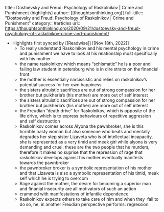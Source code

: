 title:: Dostoevsky and Freud: Psychology of Raskolnikov | Crime and Punishment (highlights)
author:: [[thoughtsonthinking.org]]
full-title:: "Dostoevsky and Freud: Psychology of Raskolnikov | Crime and Punishment"
category:: #articles
url:: https://thoughtsonthinking.org/2020/09/21/dostoevsky-and-freud-psychology-of-raskolnikov-crime-and-punishment/

- Highlights first synced by [[Readwise]] [[Nov 18th, 2022]]
	- To really understand Raskolnikov and his mental psychology in crime and punishment we have to look at his relationship most specifically with his mother
	- the name raskolnikov which means “schismatic” he is a poor and failing law student in petersburg who is in dire straits on the financial front
	- the mother is essentially narcissistic and relies on raskolnikov’s potential success for her own happiness
	- the sisters altruistic sacrifices are out of strong compassion for her brother but pulkheria’s (his mother) are more out of self interest
	- the sisters altruistic sacrifices are out of strong compassion for her brother but pulkheria’s (his mother) are more out of self interest
	- the Freudian “death drive” for Raskolnikov, which is opposite of the life drive, which is to express behaviours of repetitive aggression and self destruction
	- Raskolnikov comes across Alyona the pawnbroker, she is this horrible nasty woman but also someone who beats and mentally degrades her step sister Lizaveta who is of intellectual incapacity, she is represented as a very timid and meek girl while alyona is very demanding and cruel. these are the two people that he murders, therefore it makes no suprise that the repression of rage that raskolnikov develops against his mother eventually manifests towards the pawnbroker
	- the pawnbroker broker is a symbolic representation of his mother and that Lizaveta is also a symbolic representation of his timid, meak self which he is trying to overcom
	- Rage against the mother, the desire for becoming a superior man and finanial insecurity are all motivators of such an action
	- crammed with manifestations of infantile dependence
	- Raskolnikov expects others to take care of him and when they  fail to do so, he, in another Freudian perspective performs: regression